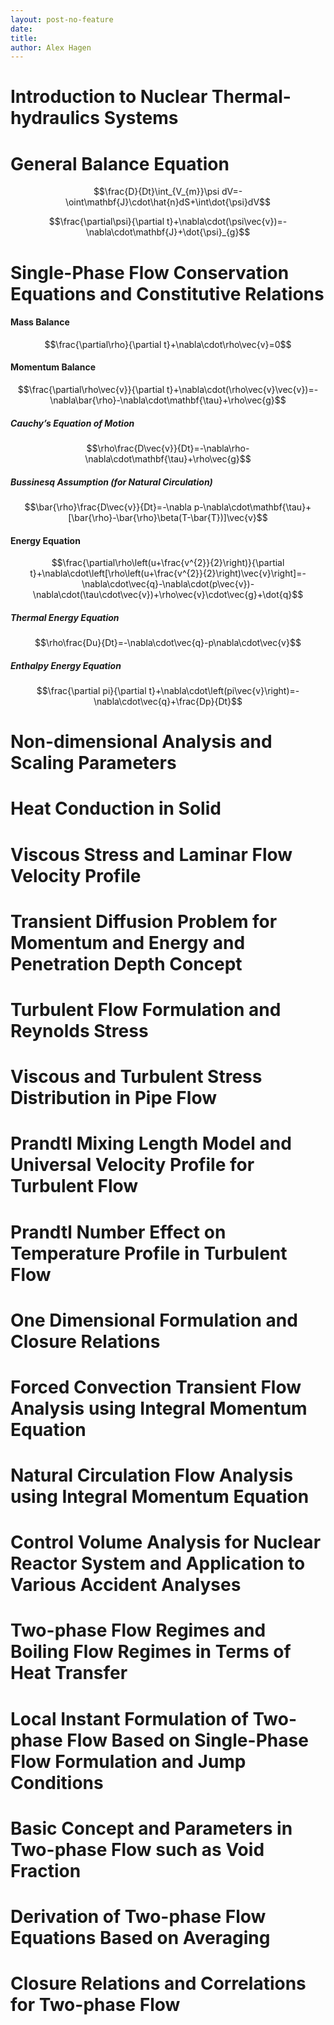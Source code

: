 ```yaml
---
layout: post-no-feature
date: 
title: 
author: Alex Hagen
---
```



Introduction to Nuclear Thermal-hydraulics Systems
==================================================

General Balance Equation
========================

$$\frac{D}{Dt}\int_{V_{m}}\psi dV=-\oint\mathbf{J}\cdot\hat{n}dS+\int\dot{\psi}dV$$

$$\frac{\partial\psi}{\partial t}+\nabla\cdot(\psi\vec{v})=-\nabla\cdot\mathbf{J}+\dot{\psi}_{g}$$

Single-Phase Flow Conservation Equations and Constitutive Relations
===================================================================

#### Mass Balance

$$\frac{\partial\rho}{\partial t}+\nabla\cdot\rho\vec{v}=0$$

#### Momentum Balance

$$\frac{\partial\rho\vec{v}}{\partial t}+\nabla\cdot(\rho\vec{v}\vec{v})=-\nabla\bar{\rho}-\nabla\cdot\mathbf{\tau}+\rho\vec{g}$$

##### Cauchy’s Equation of Motion

$$\rho\frac{D\vec{v}}{Dt}=-\nabla\rho-\nabla\cdot\mathbf{\tau}+\rho\vec{g}$$

##### Bussinesq Assumption (for Natural Circulation)

$$\bar{\rho}\frac{D\vec{v}}{Dt}=-\nabla p-\nabla\cdot\mathbf{\tau}+[\bar{\rho}-\bar{\rho}\beta(T-\bar{T})]\vec{v}$$

#### Energy Equation

$$\frac{\partial\rho\left(u+\frac{v^{2}}{2}\right)}{\partial t}+\nabla\cdot\left[\rho\left(u+\frac{v^{2}}{2}\right)\vec{v}\right]=-\nabla\cdot\vec{q}-\nabla\cdot(p\vec{v})-\nabla\cdot(\tau\cdot\vec{v})+\rho\vec{v}\cdot\vec{g}+\dot{q}$$

##### Thermal Energy Equation

$$\rho\frac{Du}{Dt}=-\nabla\cdot\vec{q}-p\nabla\cdot\vec{v}$$

##### Enthalpy Energy Equation

$$\frac{\partial pi}{\partial t}+\nabla\cdot\left(pi\vec{v}\right)=-\nabla\cdot\vec{q}+\frac{Dp}{Dt}$$

Non-dimensional Analysis and Scaling Parameters
===============================================

Heat Conduction in Solid
========================

Viscous Stress and Laminar Flow Velocity Profile
================================================

Transient Diffusion Problem for Momentum and Energy and Penetration Depth Concept
=================================================================================

Turbulent Flow Formulation and Reynolds Stress
==============================================

Viscous and Turbulent Stress Distribution in Pipe Flow
======================================================

Prandtl Mixing Length Model and Universal Velocity Profile for Turbulent Flow
=============================================================================

Prandtl Number Effect on Temperature Profile in Turbulent Flow
==============================================================

One Dimensional Formulation and Closure Relations
=================================================

Forced Convection Transient Flow Analysis using Integral Momentum Equation
==========================================================================

Natural Circulation Flow Analysis using Integral Momentum Equation
==================================================================

Control Volume Analysis for Nuclear Reactor System and Application to Various Accident Analyses
===============================================================================================

Two-phase Flow Regimes and Boiling Flow Regimes in Terms of Heat Transfer
=========================================================================

Local Instant Formulation of Two-phase Flow Based on Single-Phase Flow Formulation and Jump Conditions
======================================================================================================

Basic Concept and Parameters in Two-phase Flow such as Void Fraction
====================================================================

Derivation of Two-phase Flow Equations Based on Averaging
=========================================================

Closure Relations and Correlations for Two-phase Flow
=====================================================
